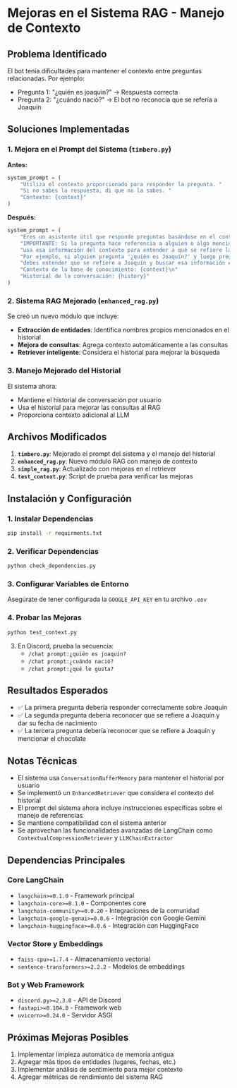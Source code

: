 # Mejoras en el Sistema RAG - Manejo de Contexto

## Problema Identificado

El bot tenía dificultades para mantener el contexto entre preguntas relacionadas. Por ejemplo:
- Pregunta 1: "¿quién es joaquin?" → Respuesta correcta
- Pregunta 2: "¿cuándo nació?" → El bot no reconocía que se refería a Joaquín

## Soluciones Implementadas

### 1. Mejora en el Prompt del Sistema (`timbero.py`)

**Antes:**
```python
system_prompt = (
    "Utiliza el contexto proporcionado para responder la pregunta. "
    "Si no sabes la respuesta, di que no la sabes. "
    "Contexto: {context}"
)
```

**Después:**
```python
system_prompt = (
    "Eres un asistente útil que responde preguntas basándose en el contexto proporcionado y el historial de la conversación. "
    "IMPORTANTE: Si la pregunta hace referencia a alguien o algo mencionado anteriormente en la conversación, "
    "usa esa información del contexto para entender a qué se refiere la pregunta. "
    "Por ejemplo, si alguien pregunta '¿quién es Joaquín?' y luego pregunta '¿cuándo nació?', "
    "debes entender que se refiere a Joaquín y buscar esa información en el contexto. "
    "Contexto de la base de conocimiento: {context}\n"
    "Historial de la conversación: {history}"
)
```

### 2. Sistema RAG Mejorado (`enhanced_rag.py`)

Se creó un nuevo módulo que incluye:

- **Extracción de entidades**: Identifica nombres propios mencionados en el historial
- **Mejora de consultas**: Agrega contexto automáticamente a las consultas
- **Retriever inteligente**: Considera el historial para mejorar la búsqueda

### 3. Manejo Mejorado del Historial

El sistema ahora:
- Mantiene el historial de conversación por usuario
- Usa el historial para mejorar las consultas al RAG
- Proporciona contexto adicional al LLM

## Archivos Modificados

1. **`timbero.py`**: Mejorado el prompt del sistema y el manejo del historial
2. **`enhanced_rag.py`**: Nuevo módulo RAG con manejo de contexto
3. **`simple_rag.py`**: Actualizado con mejoras en el retriever
4. **`test_context.py`**: Script de prueba para verificar las mejoras

## Instalación y Configuración

### 1. Instalar Dependencias
```bash
pip install -r requirments.txt
```

### 2. Verificar Dependencias
```bash
python check_dependencies.py
```

### 3. Configurar Variables de Entorno
Asegúrate de tener configurada la `GOOGLE_API_KEY` en tu archivo `.env`

### 4. Probar las Mejoras
```bash
python test_context.py
```

3. En Discord, prueba la secuencia:
   - `/chat prompt:¿quién es joaquin?`
   - `/chat prompt:¿cuándo nació?`
   - `/chat prompt:¿qué le gusta?`

## Resultados Esperados

- ✅ La primera pregunta debería responder correctamente sobre Joaquín
- ✅ La segunda pregunta debería reconocer que se refiere a Joaquín y dar su fecha de nacimiento
- ✅ La tercera pregunta debería reconocer que se refiere a Joaquín y mencionar el chocolate

## Notas Técnicas

- El sistema usa `ConversationBufferMemory` para mantener el historial por usuario
- Se implementó un `EnhancedRetriever` que considera el contexto del historial
- El prompt del sistema ahora incluye instrucciones específicas sobre el manejo de referencias
- Se mantiene compatibilidad con el sistema anterior
- Se aprovechan las funcionalidades avanzadas de LangChain como `ContextualCompressionRetriever` y `LLMChainExtractor`

## Dependencias Principales

### Core LangChain
- `langchain>=0.1.0` - Framework principal
- `langchain-core>=0.1.0` - Componentes core
- `langchain-community>=0.0.20` - Integraciones de la comunidad
- `langchain-google-genai>=0.0.6` - Integración con Google Gemini
- `langchain-huggingface>=0.0.6` - Integración con HuggingFace

### Vector Store y Embeddings
- `faiss-cpu>=1.7.4` - Almacenamiento vectorial
- `sentence-transformers>=2.2.2` - Modelos de embeddings

### Bot y Web Framework
- `discord.py>=2.3.0` - API de Discord
- `fastapi>=0.104.0` - Framework web
- `uvicorn>=0.24.0` - Servidor ASGI

## Próximas Mejoras Posibles

1. Implementar limpieza automática de memoria antigua
2. Agregar más tipos de entidades (lugares, fechas, etc.)
3. Implementar análisis de sentimiento para mejor contexto
4. Agregar métricas de rendimiento del sistema RAG
